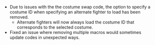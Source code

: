 - Due to issues with the the costume swap code, the option to specify a costume ID when specifying an alternate fighter to load has been removed.
    - Alternate fighters will now always load the costume ID that corresponds to the selected costume.
- Fixed an issue where removing multiple macros would sometimes update codes in unexpected ways.
